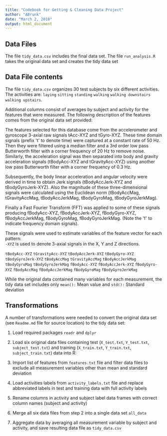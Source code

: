 ```yaml
---
title: "Codebook for Getting & Cleaning Data Project"
author: "ABrunk"
date: "March 2, 2018"
output: html_document
---
```


## Data Files

The file `tidy_data.csv` includes the final data set.  The file `run_analysis.R` takes the original data set and creates the tidy data set

## Data File contents

The file `tidy_data.csv` organizes 30 test subjects by six different activities.  The activities are:
`laying`
`sitting`
`standing`
`walking`
`walking downstairs`
`walking upstairs`.

Additional columns consist of averages by subject and activity for the features that were measured.  The following description of the features comes from the original data set provided:

The features selected for this database come from the accelerometer and gyroscope 3-axial raw signals tAcc-XYZ and tGyro-XYZ. These time domain signals (prefix 't' to denote time) were captured at a constant rate of 50 Hz. Then they were filtered using a median filter and a 3rd order low pass Butterworth filter with a corner frequency of 20 Hz to remove noise. Similarly, the acceleration signal was then separated into body and gravity acceleration signals (tBodyAcc-XYZ and tGravityAcc-XYZ) using another low pass Butterworth filter with a corner frequency of 0.3 Hz. 

Subsequently, the body linear acceleration and angular velocity were derived in time to obtain Jerk signals (tBodyAccJerk-XYZ and tBodyGyroJerk-XYZ). Also the magnitude of these three-dimensional signals were calculated using the Euclidean norm (tBodyAccMag, tGravityAccMag, tBodyAccJerkMag, tBodyGyroMag, tBodyGyroJerkMag). 

Finally a Fast Fourier Transform (FFT) was applied to some of these signals producing fBodyAcc-XYZ, fBodyAccJerk-XYZ, fBodyGyro-XYZ, fBodyAccJerkMag, fBodyGyroMag, fBodyGyroJerkMag. (Note the 'f' to indicate frequency domain signals). 

These signals were used to estimate variables of the feature vector for each pattern:  
`-XYZ` is used to denote 3-axial signals in the X, Y and Z directions.

`tBodyAcc-XYZ`
`tGravityAcc-XYZ`
`tBodyAccJerk-XYZ`
`tBodyGyro-XYZ`
`tBodyGyroJerk-XYZ`
`tBodyAccMag`
`tGravityAccMag`
`tBodyAccJerkMag`
`tBodyGyroMag`
`tBodyGyroJerkMag`
`fBodyAcc-XYZ`
`fBodyAccJerk-XYZ`
`fBodyGyro-XYZ`
`fBodyAccMag`
`fBodyAccJerkMag`
`fBodyGyroMag`
`fBodyGyroJerkMag`

While the original data contained many variables for each measurement, the tidy data set includes only `mean():` Mean value and `std():` Standard deviation

## Transformations

A number of transformations were needed to convert the original data set (see `Readme.md` file for source location) to the tidy data set:

1. Load required packages `readr` and `dplyr`

2. Load six original data files containing test (`X_test.txt`, `Y_test.txt`, `subject_test.txt`) and training (`X_train.txt`, `Y_train.txt`, `subject_train.txt`) data into R:

3. Import list of features from `features.txt` file and filter data files to exclude all measurement variables other than mean and standard deviation

4. Load activities labels from `activity_labels.txt` file and replace abbreviated labels in test and training data with full activity labels

5. Rename columns in activity and subject label data frames with correct column names (subject and activity)

6. Merge all six data files from step 2 into a single data set `all_data`

7. Aggregate data by averaging all measurement variable by subject and activity, and save resulting data file as `tidy_data.csv`

